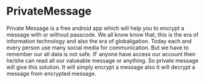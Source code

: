 # PrivateMessage
Private Message is a free android app which will help you to encrypt a message with or without passcode. We all know know that, this is the era of information technology and also the era of globaligation. 
Today each and every person use many social media for communication. But we have to remember our all data is not safe. IF anyone have access our account then he/she can read all our valueable message or anything. So private message will give this solution. 
It will simply encrypt a message also it will decrypt a message from encrypted message. 
